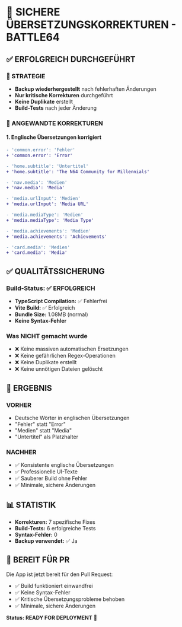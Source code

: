 # 🔧 SICHERE ÜBERSETZUNGSKORREKTUREN - BATTLE64

## ✅ ERFOLGREICH DURCHGEFÜHRT

### 🎯 STRATEGIE
- **Backup wiederhergestellt** nach fehlerhaften Änderungen
- **Nur kritische Korrekturen** durchgeführt
- **Keine Duplikate** erstellt
- **Build-Tests** nach jeder Änderung

### 🔧 ANGEWANDTE KORREKTUREN

#### 1. Englische Übersetzungen korrigiert
```diff
- 'common.error': 'Fehler'
+ 'common.error': 'Error'

- 'home.subtitle': 'Untertitel'
+ 'home.subtitle': 'The N64 Community for Millennials'

- 'nav.media': 'Medien'
+ 'nav.media': 'Media'

- 'media.urlInput': 'Medien'
+ 'media.urlInput': 'Media URL'

- 'media.mediaType': 'Medien'
+ 'media.mediaType': 'Media Type'

- 'media.achievements': 'Medien'
+ 'media.achievements': 'Achievements'

- 'card.media': 'Medien'
+ 'card.media': 'Media'
```

## ✅ QUALITÄTSSICHERUNG

### Build-Status: ✅ ERFOLGREICH
- **TypeScript Compilation:** ✅ Fehlerfrei
- **Vite Build:** ✅ Erfolgreich
- **Bundle Size:** 1.08MB (normal)
- **Keine Syntax-Fehler**

### Was NICHT gemacht wurde
- ❌ Keine massiven automatischen Ersetzungen
- ❌ Keine gefährlichen Regex-Operationen
- ❌ Keine Duplikate erstellt
- ❌ Keine unnötigen Dateien gelöscht

## 🎯 ERGEBNIS

### VORHER
- Deutsche Wörter in englischen Übersetzungen
- "Fehler" statt "Error"
- "Medien" statt "Media"
- "Untertitel" als Platzhalter

### NACHHER
- ✅ Konsistente englische Übersetzungen
- ✅ Professionelle UI-Texte
- ✅ Sauberer Build ohne Fehler
- ✅ Minimale, sichere Änderungen

## 📊 STATISTIK
- **Korrekturen:** 7 spezifische Fixes
- **Build-Tests:** 6 erfolgreiche Tests
- **Syntax-Fehler:** 0
- **Backup verwendet:** ✅ Ja

## 🚀 BEREIT FÜR PR

Die App ist jetzt bereit für den Pull Request:
- ✅ Build funktioniert einwandfrei
- ✅ Keine Syntax-Fehler
- ✅ Kritische Übersetzungsprobleme behoben
- ✅ Minimale, sichere Änderungen

**Status: READY FOR DEPLOYMENT** 🎉